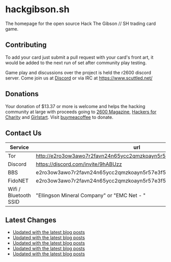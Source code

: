 # hackgibson.sh
The homepage for the open source Hack The Gibson // SH trading card game.


## Contributing

To add your card just submit a pull request with your card's front art, it would be added to the next run of set after community play testing.

Game play and discussions over the project is held the r2600 discord server. Come join us at [Discord](https://discord.com/invite/9hABUzz) or via IRC at https://www.scuttled.net/


## Donations

Your donation of $13.37 or more is welcome and helps the hacking community at large with proceeds going to [2600 Magazine](https://2600.com/), [Hackers for Charity](https://hackersforcharity.org) and [Girlstart](https://girlstart.org).  Visit [buymeacoffee](https://www.buymeacoffee.com/hackgibson.sh) to donate.


## Contact Us

Service | url
-|-
Tor | http://e2ro3ow3awo7r2favn24n65ycc2qmzkoayn5r57e3f56nvjwdcgg32ad.onion
Discord | https://discord.com/invite/9hABUzz
BBS | e2ro3ow3awo7r2favn24n65ycc2qmzkoayn5r57e3f56nvjwdcgg32ad.onion:23
FidoNET | e2ro3ow3awo7r2favn24n65ycc2qmzkoayn5r57e3f56nvjwdcgg32ad.onion:24554
Wifi / Bluetooth SSID | "Ellingson Mineral Company" or "EMC Net - <fidonet address>"

## Latest Changes
<!-- BLOG-POST-LIST:START -->
- [Updated with the latest blog posts](https://github.com/DFW2600/hackgibson.sh/commit/fb8fec0e2b001b246a48bf328da7298bdd6a73d5)
- [Updated with the latest blog posts](https://github.com/DFW2600/hackgibson.sh/commit/f7ebddf8cf79d97143a8d216645a2de7e5e925c5)
- [Updated with the latest blog posts](https://github.com/DFW2600/hackgibson.sh/commit/84276a7e75f84a43f1cb2a7933d186e3fbacc08e)
- [Updated with the latest blog posts](https://github.com/DFW2600/hackgibson.sh/commit/d3043262bc2ff86f035d0a49f197d80ec8e43679)
- [Updated with the latest blog posts](https://github.com/DFW2600/hackgibson.sh/commit/bfca2c9cd524f55a9488aebe064053bf5fd07ce8)
<!-- BLOG-POST-LIST:END -->
